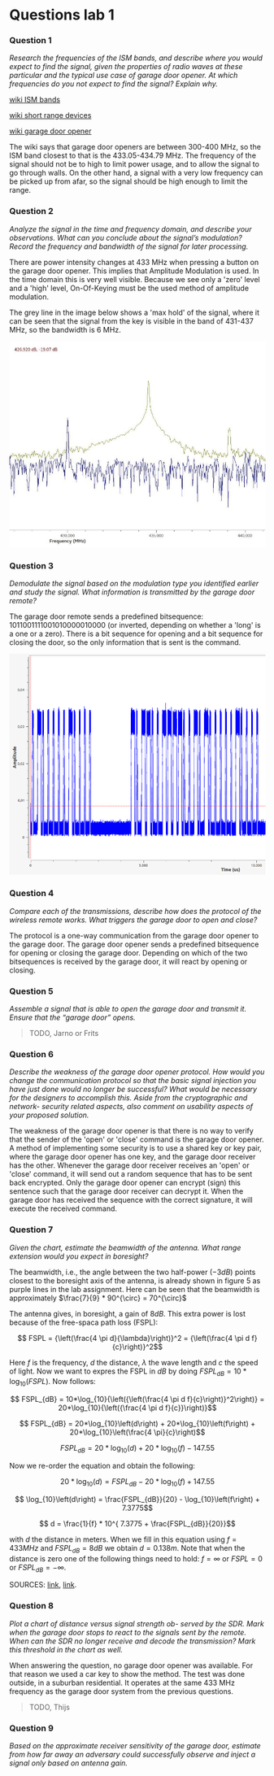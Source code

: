 <script type="text/javascript" src="http://cdn.mathjax.org/mathjax/latest/MathJax.js?config=default"></script>

# Questions lab 1

### Question 1 
*Research the frequencies of the ISM bands, and describe where you would expect
to find the signal, given the properties of radio waves at these particular and 
the typical use case of garage door opener. At which frequencies do you not 
expect to find the signal? Explain why.*

[wiki ISM bands](https://en.wikipedia.org/wiki/ISM_band)

[wiki short range devices](https://en.wikipedia.org/wiki/Short_Range_Devices)

[wiki garage door opener](https://en.wikipedia.org/wiki/Garage_door_opener)

The wiki says that garage door openers are between 300-400 MHz, so the ISM band
closest to that is the 433.05-434.79 MHz. The frequency of the signal should
not be to high to limit power usage, and to allow the signal to go through
walls. On the other hand, a signal with a very low frequency can be picked up
from afar, so the signal should be high enough to limit the range.


### Question 2
*Analyze the signal in the time and frequency domain, and describe your 
observations. What can you conclude about the signal’s modulation? Record the 
frequency and bandwidth of the signal for later processing.*

There are power intensity changes at 433 MHz when pressing a button on the 
garage door opener. This implies that Amplitude Modulation is used. In the 
time domain this is very well visible. Because we see only a 'zero' level and 
a 'high' level, On-Of-Keying must be the used method of amplitude modulation. 

The grey line in the image below shows a 'max hold' of the signal, where it 
can be seen that the signal from the key is visible in the band of 431-437 MHz,
so the bandwidth is 6 MHz.

![Frequency vs Power of the signal](./freq_vs_power.jpg)

### Question 3 
*Demodulate the signal based on the modulation type
you identified earlier and study the signal. What information is
transmitted by the garage door remote?*

The garage door remote sends a predefined bitsequence: 
1011001111001010000010000 (or inverted, depending on whether a 'long' is a one 
or a zero). 
There is a bit sequence for opening and a bit sequence for closing the door, so
the only information that is sent is the command.

![](./signal1.png)

### Question 4 
*Compare each of the transmissions, describe how
does the protocol of the wireless remote works. What triggers the
garage door to open and close?*

The protocol is a one-way communication from the garage door opener to the 
garage door.
The garage door opener sends a predefined bitsequence for opening or closing 
the garage door. Depending on which of the two bitsequences is received by 
the garage door, it will react by opening or closing.


### Question 5 
*Assemble a signal that is able to open the garage
door and transmit it. Ensure that the “garage door” opens.*

> TODO, Jarno or Frits

### Question 6
*Describe the weakness of the garage door opener
protocol. How would you change the communication protocol
so that the basic signal injection you have just done would no
longer be successful? What would be necessary for the designers
to accomplish this. Aside from the cryptographic and network-
security related aspects, also comment on usability aspects of
your proposed solution.*

The weakness of the garage door opener is that there is no way to verify that
the sender of the 'open' or 'close' command is the garage door opener.
A method of implementing some security is to use a shared key or key pair, 
where the garage door opener has one key, and the garage door receiver has the 
other. 
Whenever the garage door receiver receives an 'open' or 'close' command, it will
send out a random sequence that has to be sent back encrypted. Only the garage
door opener can encrypt (sign) this sentence such that the garage door receiver 
can decrypt it. When the garage door has received the sequence with the correct
signature, it will execute the received command.

### Question 7 
*Given the chart, estimate the beamwidth of the antenna. What range extension 
would you expect in boresight?*

The beamwidth, i.e., the angle between the two half-power ($-3dB$) points closest to the boresight axis of the antenna, is already shown in figure 5 as purple lines in the lab assignment. Here can be seen that the beamwidth is approximately $\frac{7}{9} * 90^{\circ} = 70^{\circ}$ 

The antenna gives, in boresight, a gain of $8dB$. This extra power is lost because of the free-spaca path loss (FSPL):

$$ FSPL = {\left(\frac{4 \pi d}{\lambda}\right)}^2 = {\left(\frac{4 \pi d f}{c}\right)}^2$$

Here $f$ is the frequency, $d$ the distance, $\lambda$ the wave length and $c$ the speed of light. Now we want to expres the FSPL in $dB$ by doing $FSPL_{dB} = 10*\log_{10}{(FSPL)}$. Now follows:

$$ FSPL_{dB} = 10*\log_{10}{\left({\left(\frac{4 \pi d f}{c}\right)}^2\right)} = 20*\log_{10}{\left({\frac{4 \pi d f}{c}}\right)}$$

$$ FSPL_{dB} = 20*\log_{10}\left(d\right) + 20*\log_{10}\left(f\right) + 20*\log_{10}\left(\frac{4 \pi}{c}\right)$$

$$ FSPL_{dB} = 20*\log_{10}\left(d\right) + 20*\log_{10}\left(f\right) - 147.55$$

Now we re-order the equation and obtain the following:

$$ 20*\log_{10}\left(d\right) = FSPL_{dB} -  20*\log_{10}\left(f\right) + 147.55$$

$$ \log_{10}\left(d\right) = \frac{FSPL_{dB}}{20} - \log_{10}\left(f\right) + 7.3775$$

$$ d = \frac{1}{f} * 10^{ 7.3775 + \frac{FSPL_{dB}}{20}}$$

with $d$ the distance in meters. When we fill in this equation using $f=433 MHz$ and $FSPL_{dB}=8 dB$ we obtain $d = 0.138m$. Note that when the distance is zero one of the following things need to hold: $f = \infty$ or $FSPL = 0$ or $FSPL_{dB} = -\infty$.

SOURCES: [link](https://en.wikipedia.org/wiki/Free-space_path_loss), [link](https://en.wikipedia.org/wiki/Beamwidth).

### Question 8
*Plot a chart of distance versus signal strength ob-
served by the SDR. Mark when the garage door stops to react
to the signals sent by the remote. When can the SDR no longer
receive and decode the transmission? Mark this threshold in the
chart as well.*

When answering the question, no garage door opener was available. For that reason
we used a car key to show the method. The test was done outside, in a suburban
residential. It operates at the same 433 MHz frequency as the garage door system
from the previous questions.
> TODO, Thijs

### Question 9 
*Based on the approximate receiver sensitivity of the
garage door, estimate from how far away an adversary could
successfully observe and inject a signal only based on antenna
gain.*


